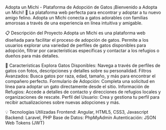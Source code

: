 Adopta un Michi - Plataforma de Adopción de Gatos
¡Bienvenido a Adopta un Michi! 🐾 La plataforma web perfecta para encontrar y adoptar a tu nuevo amigo felino. Adopta un Michi conecta a gatos adorables con familias amorosas a través de una experiencia en línea intuitiva y amigable.

📋 Descripción del Proyecto
Adopta un Michi es una plataforma web diseñada para facilitar el proceso de adopción de gatos. Permite a los usuarios explorar una variedad de perfiles de gatos disponibles para adopción, filtrar por características específicas y contactar a los refugios o dueños para más detalles.

🚀 Características
Explora Gatos Disponibles: Navega a través de perfiles de gatos con fotos, descripciones y detalles sobre su personalidad.
Filtros Avanzados: Busca gatos por raza, edad, tamaño, y más para encontrar el compañero perfecto.
Formulario de Adopción: Completa una solicitud en línea para adoptar un gato directamente desde el sitio.
Información de Refugios: Accede a detalles de contacto y direcciones de refugios locales y organizaciones de rescate.
Perfil del Usuario: Crea y gestiona tu perfil para recibir actualizaciones sobre nuevas adopciones y más.

💡 Tecnologías Utilizadas
Frontend: Angular, HTML5, CSS3, Javascript
Backend: Laravel, PHP
Base de Datos: PhpMyAdmin
Autenticación: JSON Web Tokens (JWT)
